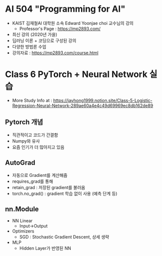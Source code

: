 # AI 504 "Programming for AI"
- KAIST 김재철AI 대학원 소속 Edward Yoonjae choi 교수님의 강의
    - Professor's Page : https://mp2893.com/
- 최신 강의 (2020년 가을)
- 딥러닝 이론 + 코딩으로 구성된 강의
- 다양한 방법론 수업
- 강의자료 : https://mp2893.com/course.html

# Class 6 PyTorch + Neural Network 실습
- More Study Info at : https://jayhong1999.notion.site/Class-5-Logistic-Regression-Neural-Network-289ae60a4e4c49d69969ec8db162de89

## Pytorch 개념
- 직관적이고 코드가 간결함
- Numpy와 유사
- 요즘 인기가 더 많아지고 있음

## AutoGrad
- 자동으로 Gradient를 계산해줌
- requires_grad를 통해
- retain_grad : 저장된 gradient를 불러옴
- torch.no_grad() : gradient 학습 없이 사용 (예측 단계 등)

## nn.Module
- NN Linear
    - Input->Output
- Optimizers   
    - SGD : Stochastic Gradient Descent, 상세 생략
- MLP
    - Hidden Layer가 반영된 NN